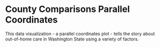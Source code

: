 County Comparisons Parallel Coordinates
==================

This data visualization - a parallel coordinates plot - tells the story about out-of-home care in Washington State using a variety of factors.
